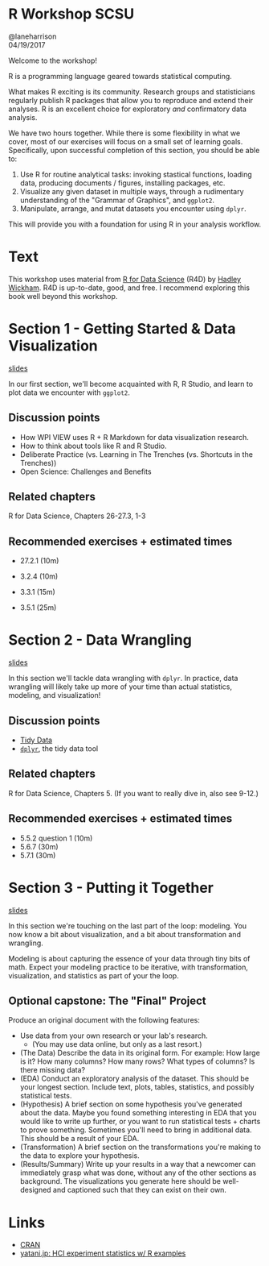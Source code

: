 # R Workshop SCSU
@laneharrison  
04/19/2017  

Welcome to the workshop!

R is a programming language geared towards statistical computing.

What makes R exciting is its community.
Research groups and statisticians regularly publish R packages that allow you to reproduce and extend their analyses.
R is an excellent choice for exploratory *and* confirmatory data analysis.

We have two hours together.
While there is some flexibility in what we cover, most of our exercises will focus on a small set of learning goals.
Specifically, upon successful completion of this section, you should be able to:

1. Use R for routine analytical tasks: invoking stastical functions, loading data, producing documents / figures, installing packages, etc.
2. Visualize any given dataset in multiple ways, through a rudimentary understanding of the "Grammar of Graphics", and `ggplot2`.
3. Manipulate, arrange, and mutat datasets you encounter using `dplyr`.

This will provide you with a foundation for using R in your analysis workflow.

# Text

This workshop uses material from [R for Data Science](http://r4ds.had.co.nz/) (R4D) by [Hadley Wickham](http://twitter.com/hadleywickham).
R4D is up-to-date, good, and free.
I recommend exploring this book well beyond this workshop.

# Section 1 - Getting Started & Data Visualization

[slides](section1-inclass.html)

In our first section, we'll become acquainted with R, R Studio, and learn to plot data we encounter with `ggplot2`.

## Discussion points

- How WPI VIEW uses R + R Markdown for data visualization research.
- How to think about tools like R and R Studio.
- Deliberate Practice (vs. Learning in The Trenches (vs. Shortcuts in the Trenches))
- Open Science: Challenges and Benefits

## Related chapters

R for Data Science, Chapters 26-27.3, 1-3

## Recommended exercises + estimated times

- 27.2.1 (10m)

- 3.2.4 (10m)
- 3.3.1 (15m)
- 3.5.1 (25m)

# Section 2 - Data Wrangling

[slides](section2-inclass.html)

In this section we'll tackle data wrangling with `dplyr`.
In practice, data wrangling will likely take up more of your time than actual statistics, modeling, and visualization!

## Discussion points

- [Tidy Data](http://vita.had.co.nz/papers/tidy-data.pdf)
- [`dplyr`](http://dplyr.tidyverse.org/), the tidy data tool

## Related chapters

R for Data Science, Chapters 5. 
(If you want to really dive in, also see 9-12.)

## Recommended exercises + estimated times

- 5.5.2 question 1 (10m)
- 5.6.7 (30m)
- 5.7.1 (30m)

# Section 3 - Putting it Together

[slides](section3-inclass.html)

In this section we're touching on the last part of the loop: modeling.
You now know a bit about visualization, and a bit about transformation and wrangling.

Modeling is about capturing the essence of your data through tiny bits of math.
Expect your modeling practice to be iterative, with transformation, visualization, and statistics as part of your the loop.

## Optional capstone: The "Final" Project

Produce an original document with the following features:

- Use data from your own research or your lab's research. 
    - (You may use data online, but only as a last resort.)
- (The Data) Describe the data in its original form. For example: How large is it? How many columns? How many rows? What types of columns? Is there missing data?
- (EDA) Conduct an exploratory analysis of the dataset. This should be your longest section. Include text, plots, tables, statistics, and possibly statistical tests.
- (Hypothesis) A brief section on some hypothesis you've generated about the data. Maybe you found something interesting in EDA that you would like to write up further, or you want to run statistical tests + charts to prove something. Sometimes you'll need to bring in additional data. This should be a result of your EDA.
- (Transformation) A brief section on the transformations you're making to the data to explore your hypothesis.
- (Results/Summary) Write up your results in a way that a newcomer can immediately grasp what was done, without any of the other sections as background. The visualizations you generate here should be well-designed and captioned such that they can exist on their own.

# Links

- [CRAN](http://cran.r-project.org/)
- [yatani.jp: HCI experiment statistics w/ R examples](http://yatani.jp/teaching/doku.php?id=hcistats:start)
